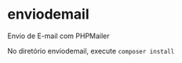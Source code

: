 # enviodemail
Envio de E-mail com PHPMailer

No diretório enviodemail, execute `composer install` 

